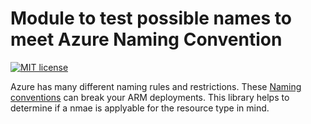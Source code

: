 # Module to test possible names to meet Azure Naming Convention

[![MIT license](https://img.shields.io/npm/l/express.svg)](https://github.com/andikrueger/AzureNamingConventions/blob/master/LICENSE)

Azure has many different naming rules and restrictions. These [Naming conventions](https://docs.microsoft.com/en-us/azure/architecture/best-practices/naming-conventions) can break your ARM deployments. This library helps to determine if a nmae is applyable for the resource type in mind.
